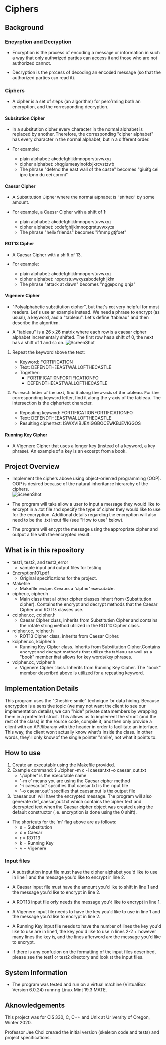 # Ciphers

## Background
### Encyrption and Decryption
* Encryption is the process of encoding a message or information in such a way that only authorized parties can access it and those who are not authorized cannot.

* Decryption is the process of decoding an encoded message (so that the authorized parties can read it).

### Ciphers
* A cipher is a set of steps (an algorithm) for perofrming both an encryption, and the corresponding decryption. 

#### Subsitution Cipher
* In a subsitution cipher every character in the normal alphabet is replaced by another. Therefore, the corresponding "cipher alphabet" has every character in the normal alphabet, but in a different order.

* For example:
    * plain alphabet:  abcdefghijklmnopqrstuvwxyz
    * cipher alphabet: phqgiumeaylnofdxjkrcvstzwb
    * The phrase "defend the east wall of the castle" becomes "giuifg cei iprc tpnn du cei qprcni"

#### Caesar Cipher
* A Substitution Cipher where the normal alphabet is "shifted" by some amount.

* For example, a Caesar Cipher with a shift of 1:
    * plain alphabet:  abcdefghijklmnopqrstuvwxyz
    * cipher alphabet: bcdefghijklmnopqrstuvwxyza
    * The phrase "hello friends" becomes "ifmmp gtjfoet"

#### ROT13 Cipher
* A Caesar Cipher with a shift of 13.

* For example:
    * plain alphabet:  abcdefghijklmnopqrstuvwxyz
    * cipher alphabet: nopqrstuvwxyzabcdefghijklm
    * The phrase "attack at dawn" becomes "nggnpx ng qnja"

#### Vigenere Cipher
* "Polyalphabetic substitution cipher", but that's not very helpful for most readers. Let's use an example instead. We need a phrase to encrypt (as usual), a keyword, and a "tableau". Let's define "tableau" and then describe the algorithm.

* A "tableau" is a 26 x 26 matrix where each row is a caesar cipher alphabet incrementally shifted. The first row has a shift of 0, the next has a shift of 1 and so on. 
![ScreenShot](/screenshots/tableau.png)

1. Repeat the keyword above the text:
    * Keyword: FORTIFICATION
    * Text:    DEFENDTHEEASTWALLOFTHECASTLE
    * Together: 
        * FORTIFICATIONFORTIFICATIONFO
        * DEFENDTHEEASTWALLOFTHECASTLE

2. For each letter of the text, find it along the x-axis of the tableau. For the corresponding keyword letter, find it along the y-axis of the tableau. The intersection is the ciphertext character. 
    * Repeating keyword:    FORTIFICATIONFORTIFICATIONFO
    * Text:                 DEFENDTHEEASTWALLOFTHECASTLE
    * Resulting ciphertext: ISWXVIBJEXIGGBOCEWKBJEVIGGOS

#### Running Key Cipher
* A Vigenere Cipher that uses a longer key (instead of a keyword, a key phrase). An example of a key is an excerpt from a book.

## Project Overview
* Implement the ciphers above using object-oriented programming (OOP). OOP is desired because of the natural inheritance hierarchy of the ciphers.<br>
![ScreenShot](/screenshots/inheritance.png)

* The program will take allow a user to input a message they would like to encrypt in a .txt file and specify the type of cipher they would like to use for the encryption. Additional details regarding the encryption will also need to be the .txt input file (see "How to use" below).

* The program will encypt the message using the appropriate cipher and output a file with the encrypted result.

## What is in this repository
* test1, test2, and test3_error
    * sample input and output files for testing
* Encryption101.pdf
    * Original specifications for the project.
* Makefile
    * Makefile recipe. Creates a 'cipher' executable.
* cipher.c, cipher.h
    * Main class that all other cipher classes inherit from (Substitution cipher). Contains the encrypt and decrypt methods that the Caesar Cipher and ROT13 classes use. 
* ccipher.cc, ccipher.h
    * Caesar Cipher class, inherits from Substitution Cipher and contains the rotate string method utilized in the ROT13 Cipher class.
* rcipher.cc, rcipher.h
    * ROT13 Cipher class, inherits from Caesar Cipher.
* kcipher.cc, kcipher.h
    * Running Key Cipher class. Inherits from Substitution Cipher.Contains encrypt and decrypt methods that utilize the tableau as well as a "book" member that allows for key words/key phrases.
* vcipher.cc, vcipher.h
    * Vigenere Cipher class. Inherits from Running Key Cipher. The "book" member described above is utilized for a repeating keyword.

## Implementation Details
This program uses the "Cheshire smile" technique for data hiding. Because encryption is a sensitive topic (we may not want the client to see our implementation details), we can "hide" private data members by wrapping them in a protected struct. This allows us to implement the struct (and the rest of the class) in the source code, compile it, and then only provide a client with an API/libarary with the header in order to facilitate an interface. This way, the client won't actually know what's inside the class. In other words, they'll only know of the single pointer "smile", not what it points to.

## How to use
1. Create an executable using the Makefile provided.
2. Example command: $ ./cipher -m c -i caesar.txt -o caesar_out.txt
    * './cipher' is the executable name
    * '-m c' means you are using the Caesar cipher method
    * '-i  caesar.txt' specifies that caesar.txt is the input file
    * '-o caesar.out' specifies that caesar.out is the output file
3. 'caesar.out' will have the encrypted message. The program will also generate def_caesar_out.txt which contains the cipher text and decrypted text when the Caesar cipher object was created using the default constructor (i.e. encryption is done using the 0 shift).

* The shortcuts for the 'm' flag above are as follows:
    * s = Substitution
    * c = Caesar
    * r = ROT13
    * k = Running Key
    * v = Vigenere

### Input files
* A substitution input file must have the cipher alphabet you'd like to use in line 1 and the message you'd like to encrypt in line 2. 

* A Caesar input file must have the amount you'd like to shift in line 1 and the message you'd like to encrypt in line 2.

* A ROT13 input file only needs the message you'd like to encrypt in line 1.

* A Vigenere input file needs to have the key you'd like to use in line 1 and the message you'd like to encrypt in line 2.

* A Running Key input file needs to have the number of lines the key you'd like to use are in line 1, the key you'd like to use in lines 2-2 + however many lines the key is, and the lines afterword are the message you'd like to encrypt.

* If there is any confusion on the formatting of the input files described, please see the test1 or test2 directory and look at the input files.

## System Information
* The program was tested and run on a virtual machine (VirtualBox Version 6.0.24) running Linux Mint 19.3 MATE.

## Aknowledgements
This project was for CIS 330, C, C++ and Unix at University of Oregon, Winter 2020.

Professor Jee Choi created the initial version (skeleton code and tests) and project specifications.